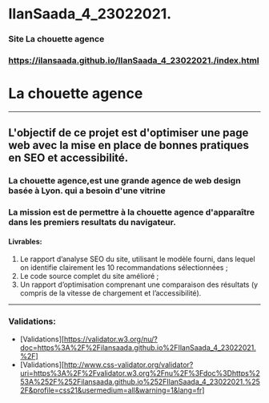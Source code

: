 # IlanSaada_4_23022021.
### Site La chouette agence
### https://ilansaada.github.io/IlanSaada_4_23022021./index.html
# La chouette agence
---
## L'objectif de ce projet est d'optimiser une page web avec la mise en place de bonnes pratiques en SEO et accessibilité.
### La chouette agence,est une grande agence de web design basée à Lyon. qui a besoin d'une vitrine
### La mission est de permettre à la chouette agence d'apparaître dans les premiers resultats du navigateur. 
#### Livrables:
1. Le rapport d’analyse SEO du site, utilisant le modèle fourni, dans lequel on identifie clairement les 10 recommandations sélectionnées ;
2. Le code source complet du site amélioré ;
3. Un rapport d’optimisation comprenant une comparaison des résultats (y compris de la vitesse de chargement et l’accessibilité).

---
### Validations:
- [Validations][https://validator.w3.org/nu/?doc=https%3A%2F%2Filansaada.github.io%2FIlanSaada_4_23022021.%2F]
- [Validations][http://www.css-validator.org/validator?uri=https%3A%2F%2Fvalidator.w3.org%2Fnu%2F%3Fdoc%3Dhttps%253A%252F%252Filansaada.github.io%252FIlanSaada_4_23022021.%252F&profile=css21&usermedium=all&warning=1&lang=fr]

